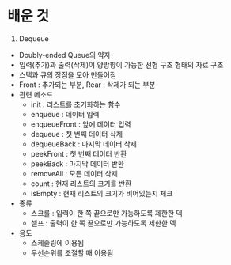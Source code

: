 # 배운 것
1. Dequeue
- Doubly-ended Queue의 약자
- 입력(추가)과 출력(삭제)이 양방향이 가능한 선형 구조 형태의 자료 구조
- 스택과 큐의 장점을 모아 만들어짐
- Front : 추가되는 부분, Rear : 삭제가 되는 부분 
- 관련 메소드
    - init : 리스트를 초기화하는 함수
    - enqueue : 데이터 입력
    - enqueueFront : 앞에 데이터 입력
    - dequeue : 첫 번째 데이터 삭제
    - dequeueBack : 마지막 데이터 삭제
    - peekFront : 첫 번째 데이터 반환
    - peekBack : 마지막 데이터 반환
    - removeAll : 모든 데이터 삭제
    - count : 현재 리스트의 크기를 반환
    - isEmpty : 현재 리스트의 크기가 비어있는지 체크 
- 종류
    - 스크롤 : 입력이 한 쪽 끝으로만 가능하도록 제한한 덱
    - 셀프 : 출력이 한 쪽 끝으로만 가능하도록 제한한 덱
- 용도
    - 스케줄링에 이용됨
    - 우선순위를 조절할 때 이용됨